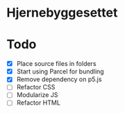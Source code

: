 # Hjernebyggesettet

# Todo
- [x] Place source files in folders
- [x] Start using Parcel for bundling 
- [x] Remove dependency on p5.js
- [ ] Refactor CSS
- [ ] Modularize JS
- [ ] Refactor HTML